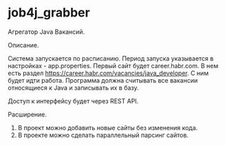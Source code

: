 # job4j_grabber

Агрегатор Java Вакансий.

Описание.

Система запускается по расписанию. Период запуска указывается в настройках - app.properties.
Первый сайт будет career.habr.com. В нем есть раздел https://career.habr.com/vacancies/java_developer. С ним будет идти работа. Программа должна считывать все вакансии относящиеся к Java и записывать их в базу.

Доступ к интерфейсу будет через REST API.

Расширение.

1. В проект можно добавить новые сайты без изменения кода.
2. В проекте можно сделать параллельный парсинг сайтов.